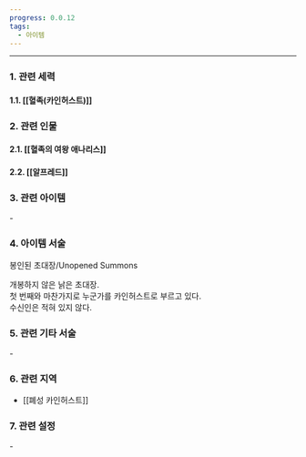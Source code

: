 ```yaml
---
progress: 0.0.12
tags:
  - 아이템
---
```

---
### 1. 관련 세력 
#### 1.1. [[혈족(카인허스트)]]

### 2. 관련 인물
#### 2.1. [[혈족의 여왕 애나리스]]
#### 2.2. [[알프레드]]

### 3. 관련 아이템
\-


### 4. 아이템 서술
봉인된 초대장/Unopened Summons

개봉하지 않은 낡은 초대장.  
첫 번째와 마찬가지로 누군가를 카인허스트로 부르고 있다.  
수신인은 적혀 있지 않다.

### 5. 관련 기타 서술
\-
### 6. 관련 지역
- [[폐성 카인허스트]]

### 7. 관련 설정
\-